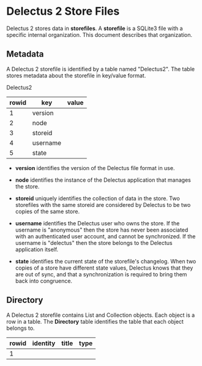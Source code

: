 # Delectus 2 Store Files

Delectus 2 stores data in **storefiles**. A **storefile** is a SQLite3
file with a specific internal organization. This document describes
that organization.

## Metadata

A Delectus 2 storefile is identified by a table named "Delectus2". The
table stores metadata about the storefile in key/value format.

Delectus2

| rowid | key      | value                       |
| ----- | -------- | --------------------------- |
|     1 | version  | <semantic version string>   |
|     2 | node     | <delectus identity string>  |
|     3 | storeid  | <delectus identity string>  |
|     4 | username | <user account ID>           |
|     5 | state    | <changelog hash>            |

- **version** identifies the version of the Delectus file format in
    use.

- **node** identifies the instance of the Delectus application that
    manages the store.

- **storeid** uniquely identifies the collection of data in the
    store. Two storefiles with the same storeid are considered by
    Delectus to be two copies of the same store.

- **username** identifies the Delectus user who owns the store. If the
    username is "anonymous" then the store has never been associated
    with an authenticated user account, and cannot be synchronized. If
    the username is "delectus" then the store belongs to the Delectus
    application itself.

- **state** identifies the current state of the storefile's
    changelog. When two copies of a store have different state values,
    Delectus knows that they are out of sync, and that a
    synchronization is required to bring them back into congruence.

## Directory

A Delectus 2 storefile contains List and Collection objects. Each
object is a row in a table. The **Directory** table identifies the
table that each object belongs to.

| rowid | identity                    | title          | type          |
| ----- | --------------------------- | -------------- | ------------- |
|     1 | <delectus identity string>  | <title string> | <object type> |
|   ... |                         ... |            ... |           ... |

- **identity** is a Delectus identity string that identifies the object.

- **title** is a text string assigned by the user to name the object.

- **type** is either "List" or "Collection".

## Lists

If the type of an object is "List", then it is represented by two
tables:

- the **object table** is a table whose name is the object's identity
  string. For example, if the List object's identity string is
  "DEAD6F2320071B319CFDC61F1A488B74", then that is also the name of
  the table that contains the List object.

- the **metadata table** is a table whose name is "<identity string>
  metadata". For example, if the List object's identity string is
  "DEAD6F2320071B319CFDC61F1A488B74", then the metadata table's name
  is "DEAD6F2320071B319CFDC61F1A488B74 metadata".

The **object table** contains the members of the List, one in each row
of the table, in a format like this:

| rowid | deleted? | Item | ... |
| ----- | -------- | ---- | --- |
|     1 | <0 or 1> |  ... | ... |
|   ... |      ... |  ... | ... |

In an object table, the columns "rowid" and "deleted?" are always
present. The "Item" column is created with type "string" when the List
(and the table that represents it) is created. The user may rename the
"Item" column, change its type, or mark it deleted.

The user may also add more columns, give them any name that obeys
SQLite's rules for naming columns, or mark any of them deleted.

The **metadata table** contains descriptions of the Lists' columns, in
the following format:

| rowid | column         | order          | type          | deleted? |
| ----- | -------------- | -------------- | ------------- | -------- |
|     1 | <label string> | <order number> | <value type>  | <0 or 1> |
|   ... |            ... |            ... |           ... |      ... |

## Collections

If the type of an object is "Collection" then it's represented by a
single **object table**. Like a List's object table, the Collection's
object table is named by the Collection's identity string. For
example, if a Collection's identity string is
"DEAD73286D9D1CB39C422F9C89996EB1" then that is also the name of its
object table.

Collection object tables all have the same format:

| rowid | execute order | deleted? | identity                    | title          | type          |
| ----- | ------------- | -------- | --------------------------- | -------------- | ------------- |
|     1 |             1 | <0 or 1> | <delectus identity string>  | <title string> | <object type> |
|   ... |           ... |      ... |                         ... |            ... |           ... |

## Changes


